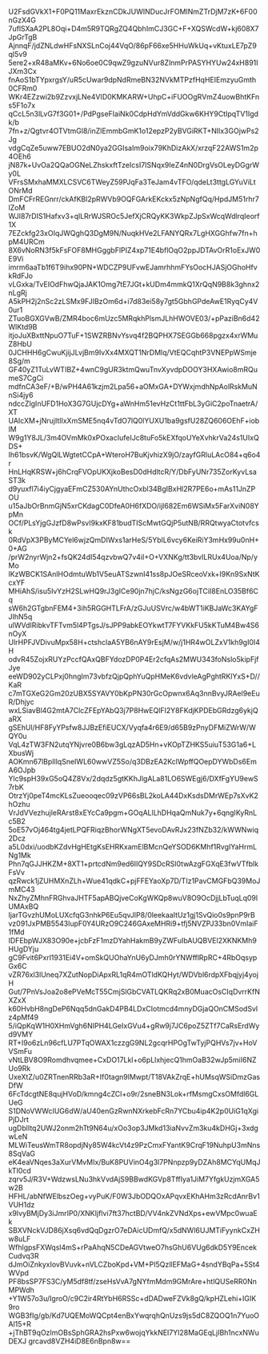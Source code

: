 U2FsdGVkX1+F0PQ11MaxrEkznCDkJUWINDucJrFOMINmZTrDjM7zK+6F00nGzX4G
7uflSXaA2PL8Oqi+D4m5R9TQRgZQ4QbhImCJ3GC+F+XQSWcdW+kj608X7JpGrTgB
AjnnqF/jdZNLdwHFsNXSLnCoj44VqO/86pF66xe5HHuWkUq+vKtuxLE7pZ9qI5v9
5ere2+xR48aMKv+6No6oe0C9qwZ9gzuNVur8ZlnmPrPASYHYUw24xH891IJXm3Cx
fnAoS1bTYpxrgsY/uR5cUwar9dpNdRmeBN32NVkMTPzfHqHEIEmzyuGmth0CFRm0
WKr4EZzwi2b9ZzvxjLNe4VID0KMKARW+UhpC+iFUOOgRVmZ4uowBhtKFns5F1o7x
qCcL5n3lLvG7f3G01+/PdPgseFIaiNk0CdpHdYmVddGkw6KHY9CtIpqTV1Igdk/b
7fn+z/Qgtvr4OTVtmGl8/inZlEmmbGmK1o12epzP2yBVGiRKT+NIlx3GOjwPs2Jg
vdgCqZe5uww7EBUO2dN0ya2GGIsaIm9oix79KhDizAkX/xrzqF22AWS1m2p4OEh6
jN87k+UvOa2QQaOGNeLZhskxftTzeIcsI7ISNqx9IeZ4nN0DrgVsOLeyDGgrWy0L
VFrsSMxhaMMXLCSVC6TWeyZ59PJqFa3TeJam4vTFO/qdeLt3ttgLGYuViLtONrMd
DmFCFrREGnrr/ckAfKBl2pRWVb9OQFGArkEKckx5zNpNgfQq/HpdJM51rhr7lZoM
WJI87rDIS1Hafxv3+qlLRrWJSROc5JefXjCRQyKK3WkpZJpSxWcqWdlrqIeorf1X
7EZckfg23xOIqJWQghQ3DgM9N/NuqkHVe2LFANYQRx7LgHXGGhfw7fn+hpM4URCm
8X6vNoRN3f5kFsFOF8MHGggbFlPIZ4xp71E4bflOqO2ppJDTAvOrR1oExJW0E9Vi
imrm6aaTb1f6T9ihx90PN+WDCZP9UFvwEJamrhhmFYsOocHJASjOGhoHfvkRdFJo
vLGxka/TvEIOdFhwQjaJAK1Omg7tE7JGt+kUDm4mmkQ1XrQqN9B8k3ghnx2nLgRj
A5kPH2j2nSc2zLSMx9FJIBzOm6d+i7d83ei58y7gt5GbhGPdeAwE1RyqCy4V0ur1
ZTuoBGXGVwB/ZMR4boc6mUzc5MRqkhPlsmJLhHWOVE03/+pPaziBn6d42WlKtd9B
itjoJuXBxttNpuO7TuF+1SWZRBNvYsvq4f2BQPHX7SEGGb668pgzx4xrWMuZ8HbU
0JCHHH6gCwuKjijJLvjBm9IvXx4MXQT1NrDMlq/VtEQCqhtP3VNEPpWSmje8Sg/m
GF40yZ1TuLvWTIBZ+4wnC9gUR3ktmQwuTnvXyvdpDOOY3HXAwio8mRQumeS7CgCi
mdfnCA3eF/+B/wPH4A61kzjm2Lpa56+aOMxGA+DYWxjmdhNpAolRskMuNnSi4jy6
ndccZlgInUFD1HoX3G7GUjcDYg+aWnHm51evHzCt1ttFbL3yGiC2poTnaetrA/XT
UAIcXM+jNrujItlIxXmSME5nq4vTdO7lQ0lYUXU1ba9gsfU28ZQ606OEhF+ioblM
W9g1Y8JL/3m4OVmMk0xPOxacIufeIJc8tuFo5kEXfqoUYeXvhkrVa24s1UIxQDS+
Ih61bsvK/WgQlLWgtetCCpA+WteroH7BuKjvhizX9jO/zayfGRluLAcO84+q6o4r
HnLHqKRSW+j6hCrqFVOpUKXjkoBesD0dHdltcR/Y/DbFyUNr735ZorKyvLsaST3k
d9yuxfl7i4iyCjgyaEFmCZ530AYnUthcOxbl34BgIBxHl2R7PE6o+mAs11JnZPOU
u15aJbOrBnmGjN5xrCKdagC0DfeA0H6fXDO/ijl682Em6WSiMx5FarXviN08YpMn
OCf/PLsYjgGJzfD8wPsvI9kxKF81budTIScMwtGQjP5utNB/RRQtwyaCtotvfcsk
0RdVpX3PByMCYel6wjzQmDIWxs1arHeS/5YblL6vcy6KeiRiY3mHx99u0nH+0+AG
/prW2nyrWjn2+fsQK24dI54qzvbwQ7v4iI+O+VXNKg/tt3bvILRUx4Uoa/Np/yMo
lKzWBCK1SAnlHOdmtuWb1V5euATSzwnI41ss8pJOeSRceoVxk+I9Kn9SxNtKcxYF
MHiAhS/isu5IvYzH2SLwHQ9rJ3gICe90jn7hjC/ksNgzG6ojTCiI8EnLO35Bf6Cq
sW6h2GTgbnFEM4+3ih5RGGHTLFrA/zGJuUSVrc/w4bWT1iKBJaWc3KAYgFJIhN5q
ulWVdIRibkvTFTvm5l4PTgsJ/sJPP9abkEOYkwtT7FYVKkFU5kKTuM4Bw4S6nOyX
UlrHPFJVDivuMpx58H+ctshclaA5YB6nAY9rEsjM/w/j1HR4wOLZxV1kh9gI0I4H
odvR45ZojxRUYzPccfQAxQBFYdozDP0P4Er2cfqAs2MWU343foNslo5kipFjfJye
eeWD902yCLPxj0hngIm73vbfzQjpQphYuQpHMeK6vdvleAgPghtRKlYxS+D//KaR
c7mTGXeG2Gm20zUBX5SYAVY0bKpPN30rGcOpwnx6Aq3nnBvyJRAel9eEuR/Dhjyc
wxLSiavBl4G2mtA7ClcZFEpYAbQ3j7P8HwEQlFI2Y8FKdjKPDEbGRdzg6ykjQaRX
gSEhUl/HF8FyYPsfw8JJBzEfiEUCX/Vyqfa4r6E9/d65B9zPnyDFMiZWrW/WQY0u
VqL4zTW3FN2utqYNjvre0B6bw3gLqzAD5Hn+vKOpTZHKS5uiuT53G1a6+LXbusWj
AOKmn67lBpIllqSneIWL60wwVZ5So/q3DBzEA2KclWpffQOepDYWbDs6EmA6OJpb
Ylc9spH39xG5oQ4Z8Vx/2dqdz5gtKKhJlgALa81LO6SWEgj6/DXfFgYU9ewS7rbK
OtrzYj0peT4mcKLsZueooqec09zVP66sBL2koLA44DxKsdsDMrWEp7sXvK2hOzhu
VrJdVVezhujleRArst8xEYcCa9pgm+GOqALlLhDHqaQmNuk7y+6qngIKyRnLc5B2
5oE57vOj464tg4jetLPQFRiqzBhorWNgXT5evoDAvRJx23fNZb32/kWWNwiq2Dcz
a5L0dxi/uodbKZdvHgHEtgKsEHRKxamElBMcnQeYSOD6KMhf1RvgIYaHrmLNg1Mk
Phn7qGJJHKZM+8XT1+prtcdNm9ed6IIQY9SDcRSl0twAzgFGXqE3fwVTfblkFsVv
qzRwck1jZUHMXnZLh+Wue41qdkC+pjFFEYaoXp7D/TIz1PavCMGFbQ39MoJmMC43
NxZhyZMhnFRGhvaJHTF5apABQjveCoKgWKQp8wuV8O9OcDjjLbTuqLq09lUMAxBQ
ljarTGvzhUMoLUXcfqG3nhkP6Eu5qvJlP8/0leekaaItUz1gj1SvQio0s9pnP9rB
vz091JxPMB5543lupF0Y4URzO9C246GAxeMHRi9+tfj5NVZPJ33bn0VmIaiF1fMd
IDFEbpWJX83O90e+jcbFzF1mzDYahHakmB9yZWFuIbAUQBVEl2XKNKMh9HUgDYju
gC9Fvit6Pxrl1931Ei4V+omSkQUOhaYnU6yDJmh0rYNWfflRpRC+4RbOqsypGx6C
vZR76xl3lUneq7XZutNopDiApxRL1qR4mOTldKQHyt/WDVbl6rdpXFbqjyj4yojH
Gut/7PnVsJoa2o8ePVeMcT55CmjSlGbCVATLQKRq2xB0MuacOsCIqDvrrKfNXZxX
k60HvbH8ngDeP6Nqq5dnGakD4PB4LDxCIotmcd4mnyDGjaQOnCMSodSvlz4pMf49
5/iQpKqW1H0XHmVgh6NIPH4LGeIxGVu4+gRw9j7JC6poZ5ZTf7CaRsErdWyd9VMY
RT+I9o6zLn96cfLU7PTqOWAX1czzgG9NL2gcqrHPOgTwTyjPQHVs7jv+HoVVSmFu
vNtLBV8O9Romdhvqmee+CxDO17Lkl+o6pLlxhjecQ1hmOaB32wJp5miI6NZUo9Rk
UxeXtZ/u0ZRTnenRRb3aR+If0tagn9lMwpt/T18VAkZrqE+hUMsqWSiDmzGasDfW
6FcTdcgtNE8qujHVoD/kmng4cZCl+o9r/2sneBN3Lok+rfMsmgCxsOMfdl6GLUeG
S1DNoVWWcIUG6dW/aU40enGzRwnNXrkebFcRn7YCbu4ip4K2p0UiG1qXgiPjDJrt
ugDblItq2UWJ2onm2hTt9N64u/xOo3op3JMkd13iaNvvZm3ku4kDHGj+3xdgwLeN
MLWiTeusWmTR8opdjNy85W4kcVt4z9PzCmxFYantK9CrqF19NuhpU3mNns8SqVaG
eK4eaVNqes3aXurVMvMIx/BuK8PUVinO4g3l7PNnpzp9yDZAh8MCYqUMqJkTI0cd
zqrv5J/R3V+WdzwsLNu3hkVvdAjS9BBwdKGVp8TffIya1JiM7YfgkUzjmXGA5w2B
HFHL/abNfWElbszOeg+vyPuK/F0W3JbODQOxAPqvxEKhAHm3zRcdAnrBv1VUH1dz
x9IvyBMjDy3iJmrIP0/XNKIjflvi7ft37hctBD/VV4nkZVNdXps+ewVMpc0wuaEk
SBXVNckVJD86jXsq6vdQqDgzrO7eDAicUDmfQ/x5dNWl6UJMTiFyynkCxZHw8uLF
WfhlgpsFXWqsl4mS+rPaAhqN5CDeAGVtweO7hsGhU6VUg6dkD5Y9EncekCudvq3R
dJmOiZnkyxIovBVuvk+nVLCZboKpd+VM+PI5QzllEFMaG+4sndYBqPa+5St4WVpd
PF8bsSP7FS3C/yM5df8tf/zseHsVvA7gNYfmMdm9GMrAre+htlQUSeRR0NnMPWdh
+Y1W57o3u/IgroO/c9C2ir4RtYbH6RSSc+dDADweFZVk8gQ/kpHZLehi+IGIK9ro
WGB3fIg/gb/Kd7UQEMoWQCpt4enBxYwqrqhQnUzs9js5dC8ZQOQ1n7YuoOAl15+R
+jThBT9qOzImOBsSphGRA2hsPxw6wojqYkkNEI7Yl28MaGEqLjIBh1ncxNWuDEXJ
grcavd8VZH4iD8E6nBpn8w==
